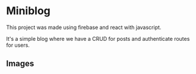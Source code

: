 # Miniblog

<p>This project was made using firebase and react with javascript.</p>
<p>It's a simple blog where we have a CRUD for posts and authenticate routes for users.</p>

## Images
